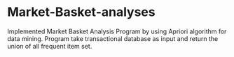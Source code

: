 # Market-Basket-analyses
Implemented Market Basket Analysis Program by using Apriori algorithm for data mining. Program take transactional database as input and return the union of all frequent item set.
